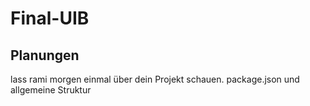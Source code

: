 # Final-UIB

## Planungen

lass rami morgen einmal über dein Projekt schauen.
package.json
und allgemeine Struktur
